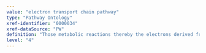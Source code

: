 ```yaml
---
value: "electron transport chain pathway"
type: "Pathway Ontology"
xref-identifier: "0000034"
xref-dataSource: "PW"
definition: "Those metabolic reactions thereby the electrons derived from the oxidation of glucose and lipids or the degradation of amino acids, are passed to oxygen via a series of series of spatially separated complexes. The energy derived generates an electrochemical gradient that drives the synthesis of ATP. The coupling between the electron transport chain, also known as the respiratory chain and the ATP biosynthetic pathway is known as oxidative phosphorylation. Under certain circumstances the two may be uncoupled."
level: "4"
---
```

